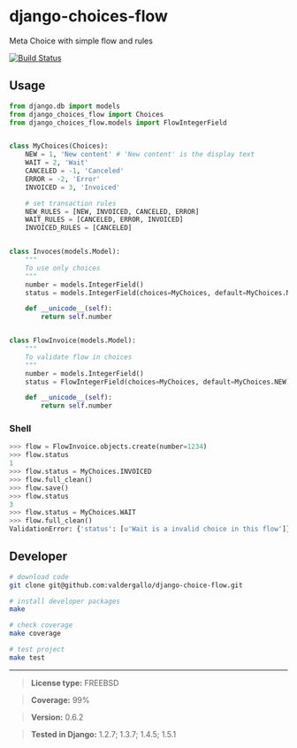 django-choices-flow
==================

Meta Choice with simple flow and rules

[![Build Status](https://travis-ci.org/valdergallo/django-choice-flow.png?branch=master)](https://travis-ci.org/valdergallo/django-choice-flow)

## Usage


```python
from django.db import models
from django_choices_flow import Choices
from django_choices_flow.models import FlowIntegerField


class MyChoices(Choices):
    NEW = 1, 'New content' # 'New content' is the display text
    WAIT = 2, 'Wait'
    CANCELED = -1, 'Canceled'
    ERROR = -2, 'Error'
    INVOICED = 3, 'Invoiced'

    # set transaction rules
    NEW_RULES = [NEW, INVOICED, CANCELED, ERROR]
    WAIT_RULES = [CANCELED, ERROR, INVOICED]
    INVOICED_RULES = [CANCELED]


class Invoces(models.Model):
	"""
	To use only choices
	"""
    number = models.IntegerField()
    status = models.IntegerField(choices=MyChoices, default=MyChoices.NEW)

    def __unicode__(self):
        return self.number


class FlowInvoice(models.Model):
	"""
	To validate flow in choices
	"""
	number = models.IntegerField()
	status = FlowIntegerField(choices=MyChoices, default=MyChoices.NEW)

	def __unicode__(self):
        return self.number
```

### Shell

```python
>>> flow = FlowInvoice.objects.create(number=1234)
>>> flow.status
1
>>> flow.status = MyChoices.INVOICED
>>> flow.full_clean()
>>> flow.save()
>>> flow.status
3
>>> flow.status = MyChoices.WAIT
>>> flow.full_clean()
ValidationError: {'status': [u'Wait is a invalid choice in this flow']}
```

## Developer

```bash
# download code
git clone git@github.com:valdergallo/django-choice-flow.git

# install developer packages
make

# check coverage
make coverage

# test project
make test
```


------------------------
> **License type:** FREEBSD

> **Coverage:** 99%

> **Version:** 0.6.2

> **Tested in Django:** 1.2.7; 1.3.7; 1.4.5; 1.5.1
